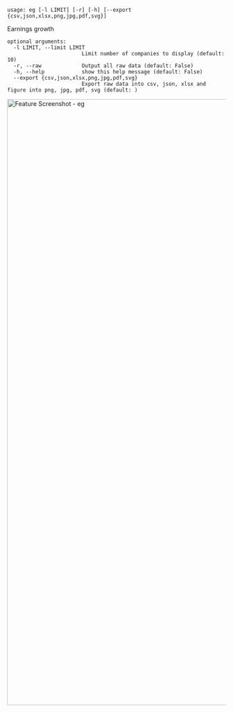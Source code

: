 ```text
usage: eg [-l LIMIT] [-r] [-h] [--export {csv,json,xlsx,png,jpg,pdf,svg}]
```

Earnings growth

```
optional arguments:
  -l LIMIT, --limit LIMIT
                        Limit number of companies to display (default: 10)
  -r, --raw             Output all raw data (default: False)
  -h, --help            show this help message (default: False)
  --export {csv,json,xlsx,png,jpg,pdf,svg}
                        Export raw data into csv, json, xlsx and figure into png, jpg, pdf, svg (default: )
```

<img width="1400" alt="Feature Screenshot - eg" src="https://user-images.githubusercontent.com/85772166/144785267-2440501c-00d3-439c-8966-cbb00a531a1d.png">

